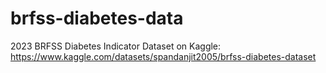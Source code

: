 # brfss-diabetes-data

2023 BRFSS Diabetes Indicator Dataset on Kaggle: https://www.kaggle.com/datasets/spandanjit2005/brfss-diabetes-dataset
